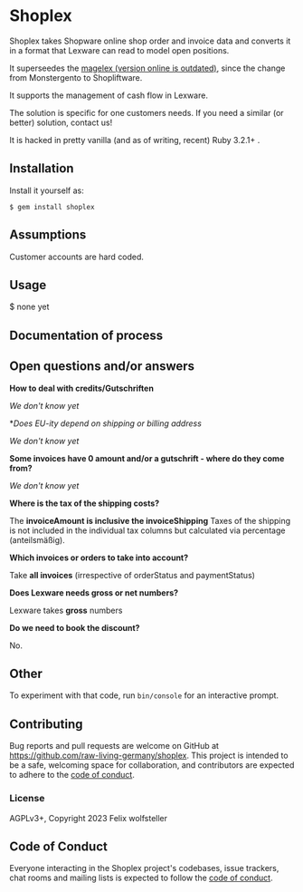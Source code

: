 # Shoplex

Shoplex takes Shopware online shop order and invoice data and converts it in a format that Lexware can read to model open positions.

It superseedes the [magelex (version online is outdated)](github.com/raw-living-germany/magelex), since the change from Monstergento to Shopliftware.

It supports the management of cash flow in Lexware.

The solution is specific for one customers needs. If you need a similar (or better) solution, contact us!

It is hacked in pretty vanilla (and as of writing, recent) Ruby 3.2.1+ .

## Installation

Install it yourself as:

    $ gem install shoplex

## Assumptions

Customer accounts are hard coded.

## Usage

  $ none yet

## Documentation of process



## Open questions and/or answers

**How to deal with credits/Gutschriften**

*We don't know yet*

**Does EU-ity depend on shipping or billing address*

*We don't know yet*

**Some invoices have 0 amount and/or a gutschrift - where do they come from?**

*We don't know yet*

**Where is the tax of the shipping costs?**

The **invoiceAmount is inclusive the invoiceShipping**
Taxes of the shipping is not included in the individual tax columns but calculated via percentage (anteilsmäßig).

**Which invoices or orders to take into account?**

Take **all invoices** (irrespective of orderStatus and paymentStatus)

**Does Lexware needs gross or net numbers?**

Lexware takes **gross** numbers

**Do we need to book the discount?**

No.

## Other

To experiment with that code, run `bin/console` for an interactive prompt.

## Contributing

Bug reports and pull requests are welcome on GitHub at https://github.com/raw-living-germany/shoplex. This project is intended to be a safe, welcoming space for collaboration, and contributors are expected to adhere to the [code of conduct](https://github.com/[USERNAME]/shoplex/blob/master/CODE_OF_CONDUCT.md).

### License

AGPLv3+, Copyright 2023 Felix wolfsteller

## Code of Conduct

Everyone interacting in the Shoplex project's codebases, issue trackers, chat rooms and mailing lists is expected to follow the [code of conduct](https://github.com/raw-living-germany/shoplex/blob/master/CODE_OF_CONDUCT.md).
